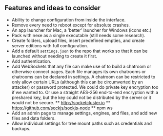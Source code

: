 ## Features and ideas to consider

* Ability to change configuration from inside the interface. 
* Remove every need to reboot except for absolute crashes.
* An app launcher for Mac, a 'better' launcher for Windows (icons etc.)
* Pack with nexe as a single executable (still needs some research).
* Create folders, upload files, insert predefined empties, and create server editions with full configuration.
* Add a default `settings.json` to the repo that works so that it can be launched without needing to create it first.
* Add authentication. 
* Add WebSockets that any file can make use of to build a chatroom or otherwise connect pages. Each file manages its own chatrooms or chatrooms can be declared in settings. A chatroom can be restricted to only allow certain URLs (although this can be circumverted by an attacker) or password protected. We could do private key encryption too if we wanted to. Or use a straight AES-256 end-to-end encryption with a preshared key, but the key could not be distributed by the server or it would not be secure.
** http://socketcluster.io
** https://github.com/sockjs/sockjs-node
** npm ws
* Add an admin page to manage settings, engines, and files, and add new files and data folders.
* Allow individual settings for tree mount paths such as credentials and backups.
